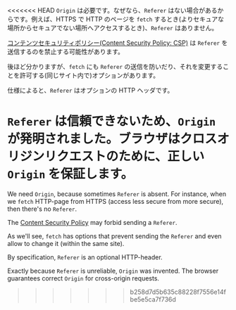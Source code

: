 <<<<<<< HEAD
`Origin` は必要です。なぜなら、`Referer` はない場合があるからです。例えば、HTTPS で HTTP のページを `fetch` するとき(よりセキュアな場所からセキュアでない場所へアクセスするとき)、`Referer` はありません。

[コンテンツセキュリティポリシー(Content Security Policy: CSP)](http://en.wikipedia.org/wiki/Content_Security_Policy) は `Referer` を送信するのを禁止する可能性があります。

後ほど分かりますが、`fetch` にも `Referer` の送信を防いだり、それを変更することを許可する(同じサイト内で)オプションがあります。

仕様によると、`Referer` はオプションの HTTP ヘッダです。

`Referer` は信頼できないため、`Origin` が発明されました。ブラウザはクロスオリジンリクエストのために、正しい `Origin` を保証します。
=======
We need `Origin`, because sometimes `Referer` is absent. For instance, when we `fetch` HTTP-page from HTTPS (access less secure from more secure), then there's no `Referer`.

The [Content Security Policy](http://en.wikipedia.org/wiki/Content_Security_Policy) may forbid sending a `Referer`.

As we'll see, `fetch` has options that prevent sending the `Referer` and even allow to change it (within the same site).

By specification, `Referer` is an optional HTTP-header.

Exactly because `Referer` is unreliable, `Origin` was invented. The browser guarantees correct `Origin` for cross-origin requests.
>>>>>>> b258d7d5b635c88228f7556e14fbe5e5ca7f736d
